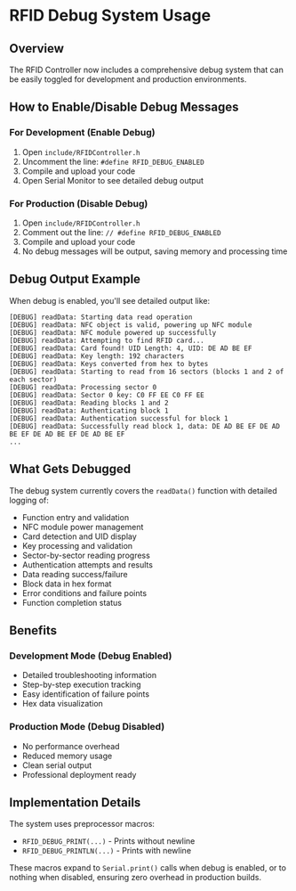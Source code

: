 # RFID Debug System Usage

## Overview

The RFID Controller now includes a comprehensive debug system that can be easily toggled for development and production environments.

## How to Enable/Disable Debug Messages

### For Development (Enable Debug)

1. Open `include/RFIDController.h`
2. Uncomment the line: `#define RFID_DEBUG_ENABLED`
3. Compile and upload your code
4. Open Serial Monitor to see detailed debug output

### For Production (Disable Debug)

1. Open `include/RFIDController.h`
2. Comment out the line: `// #define RFID_DEBUG_ENABLED`
3. Compile and upload your code
4. No debug messages will be output, saving memory and processing time

## Debug Output Example

When debug is enabled, you'll see detailed output like:

```
[DEBUG] readData: Starting data read operation
[DEBUG] readData: NFC object is valid, powering up NFC module
[DEBUG] readData: NFC module powered up successfully
[DEBUG] readData: Attempting to find RFID card...
[DEBUG] readData: Card found! UID Length: 4, UID: DE AD BE EF
[DEBUG] readData: Key length: 192 characters
[DEBUG] readData: Keys converted from hex to bytes
[DEBUG] readData: Starting to read from 16 sectors (blocks 1 and 2 of each sector)
[DEBUG] readData: Processing sector 0
[DEBUG] readData: Sector 0 key: C0 FF EE C0 FF EE
[DEBUG] readData: Reading blocks 1 and 2
[DEBUG] readData: Authenticating block 1
[DEBUG] readData: Authentication successful for block 1
[DEBUG] readData: Successfully read block 1, data: DE AD BE EF DE AD BE EF DE AD BE EF DE AD BE EF
...
```

## What Gets Debugged

The debug system currently covers the `readData()` function with detailed logging of:

- Function entry and validation
- NFC module power management
- Card detection and UID display
- Key processing and validation
- Sector-by-sector reading progress
- Authentication attempts and results
- Data reading success/failure
- Block data in hex format
- Error conditions and failure points
- Function completion status

## Benefits

### Development Mode (Debug Enabled)

- Detailed troubleshooting information
- Step-by-step execution tracking
- Easy identification of failure points
- Hex data visualization

### Production Mode (Debug Disabled)

- No performance overhead
- Reduced memory usage
- Clean serial output
- Professional deployment ready

## Implementation Details

The system uses preprocessor macros:

- `RFID_DEBUG_PRINT(...)` - Prints without newline
- `RFID_DEBUG_PRINTLN(...)` - Prints with newline

These macros expand to `Serial.print()` calls when debug is enabled, or to nothing when disabled, ensuring zero overhead in production builds.
